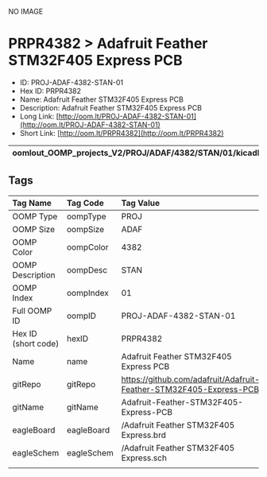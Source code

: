 


  
NO IMAGE  
# PRPR4382 > Adafruit Feather STM32F405 Express PCB

- ID: PROJ-ADAF-4382-STAN-01
- Hex ID: PRPR4382
- Name: Adafruit Feather STM32F405 Express PCB
- Description: Adafruit Feather STM32F405 Express PCB
- Long Link: [http://oom.lt/PROJ-ADAF-4382-STAN-01](http://oom.lt/PROJ-ADAF-4382-STAN-01)
- Short Link: [http://oom.lt/PRPR4382](http://oom.lt/PRPR4382)
  

|oomlout_OOMP_projects_V2/PROJ/ADAF/4382/STAN/01/kicadPcb3dFront.png|oomlout_OOMP_projects_V2/PROJ/ADAF/4382/STAN/01/kicadPcb3dBack.png|oomlout_OOMP_projects_V2/PROJ/ADAF/4382/STAN/01/kicadPcb3d.png||
| :---: | :---: | :---: | :---: |

## Tags
  

|Tag Name|Tag Code|Tag Value|
| :--- | :--- | :--- |
|OOMP Type|oompType|PROJ|
|OOMP Size|oompSize|ADAF|
|OOMP Color|oompColor|4382|
|OOMP Description|oompDesc|STAN|
|OOMP Index|oompIndex|01|
|Full OOMP ID|oompID|PROJ-ADAF-4382-STAN-01|
|Hex ID (short code)|hexID|PRPR4382|
|Name|name|Adafruit Feather STM32F405 Express PCB|
|gitRepo|gitRepo|https://github.com/adafruit/Adafruit-Feather-STM32F405-Express-PCB|
|gitName|gitName|Adafruit-Feather-STM32F405-Express-PCB|
|eagleBoard|eagleBoard|/Adafruit Feather STM32F405 Express.brd|
|eagleSchem|eagleSchem|/Adafruit Feather STM32F405 Express.sch|
||||
